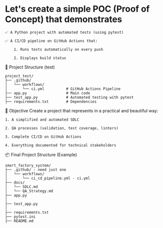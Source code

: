 # Let's create a simple POC (Proof of Concept) that demonstrates

    ✅ A Python project with automated tests (using pytest)

    ✅ A CI/CD pipeline on GitHub Actions that:

        1. Runs tests automatically on every push

        2. Displays build status

📁 Project Structure (test)

    project_test/
    ├── .github/
    │   └── workflows/
    │       └── ci.yml          # GitHub Actions Pipeline
    ├── app.py                  # Main code
    ├── test_app.py             # Automated testing with pytest
    ├── requirements.txt        # Dependencies

🎯 Objective
Create a project that represents in a practical and beautiful way:

    1. A simplified and automated SDLC

    2. QA processes (validation, test coverage, linters)

    3. Complete CI/CD on GitHub Actions

    4. Everything documented for technical stakeholders

📦 Final Project Structure (Example)

    smart_factory_system/
    ├── .github/ - need just one
    │   └── workflows/
    │       └── ci_cd_pipeline.yml - ci.yml
    ├── docs/
    │   └── SDLC.md
    │   └── QA_Strategy.md
    ├── app.py
    │   
    ├── test_app.py
    │   
    ├── requirements.txt
    ├── pytest.ini
    ├── README.md

